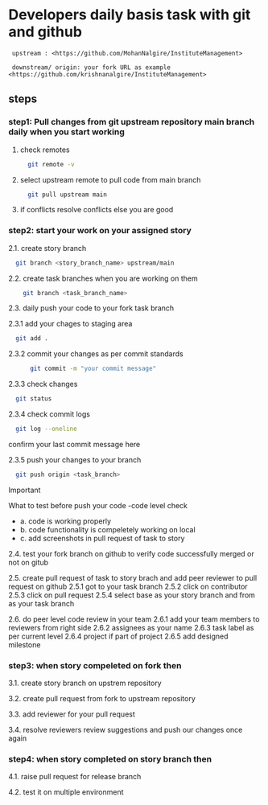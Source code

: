 # Developers daily basis task with git and github

```text
 upstream : <https://github.com/MohanNalgire/InstituteManagement>

 downstream/ origin: your fork URL as example <https://github.com/krishnanalgire/InstituteManagement>

```

## steps

### step1: Pull changes from git upstream repository main branch daily when you start working

01. check remotes

    ```bash
      git remote -v
    ```

02. select upstream remote to pull code from main branch

    ```bash
      git pull upstream main
    ```

03. if conflicts resolve conflicts
 else you are good

### step2: start your work on your assigned story

2.1. create story branch

```bash
  git branch <story_branch_name> upstream/main
```

2.2. create task branches when you are working on them

```bash
    git branch <task_branch_name>
```

2.3. daily push your code to your fork task branch

  2.3.1 add your chages to staging area

  ```bash
    git add .
  ```

  2.3.2 commit your changes as per commit standards

  ```bash
        git commit -m "your commit message"
  ```

  2.3.3 check changes

  ```bash
    git status
  ```

  2.3.4 check commit logs

  ```bash
    git log --oneline
  ```

confirm your last commit message here

  2.3.5 push your changes to your branch

  ```bash
    git push origin <task_branch>
  ```

> [!IMPORTANT]
  > What to test before push your code -code level check
  >
  > - a. code is working properly
  > - b. code functionality is compeletely working on local
  > - c. add screenshots in pull request of task to story

  2.4. test your fork branch on github to verify code successfully merged or not
  on gitub

  2.5. create pull request of task to story brach and add peer reviewer to pull request
  on github
    2.5.1 got to your task branch
    2.5.2 click on contributor
    2.5.3 click on pull request
    2.5.4 select base as your story branch and from as your task branch
  
  2.6. do peer level code review in your team
    2.6.1 add your team members to reviewers from right side
    2.6.2 assignees as your name
    2.6.3 task label as per current level
    2.6.4 project if part of project
    2.6.5 add designed milestone

### step3: when story compeleted on fork then

  3.1. create story branch on upstrem repository

  3.2. create pull request from fork to upstream repository

  3.3. add reviewer for your pull request

  3.4. resolve reviewers review suggestions and push our changes once again

### step4: when story completed on story branch then

  4.1. raise pull request for release branch

  4.2. test it on multiple environment

